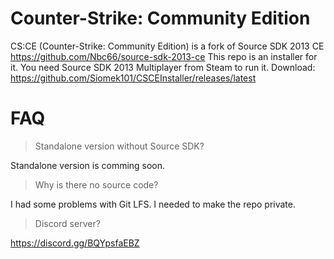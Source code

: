 # Counter-Strike: Community Edition

CS:CE (Counter-Strike: Community Edition) is a fork of Source SDK 2013 CE https://github.com/Nbc66/source-sdk-2013-ce
This repo is an installer for it. You need Source SDK 2013 Multiplayer from Steam to run it.
Download: https://github.com/Siomek101/CSCEInstaller/releases/latest

# FAQ

> Standalone version without Source SDK?

Standalone version is comming soon.

> Why is there no source code?

I had some problems with Git LFS. I needed to make the repo private.

> Discord server?

https://discord.gg/BQYpsfaEBZ
